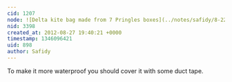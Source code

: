```yaml
---
cid: 1207
node: ![Delta kite bag made from 7 Pringles boxes](../notes/safidy/8-22-2012/delta-kite-bag-made-7-pringles-boxes)
nid: 3398
created_at: 2012-08-27 19:40:21 +0000
timestamp: 1346096421
uid: 898
author: Safidy
---
```


To make it more waterproof you should cover it with some duct tape.